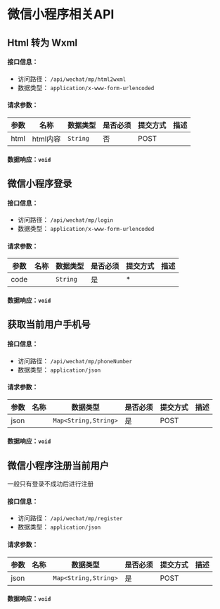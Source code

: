 # 微信小程序相关API



## Html 转为 Wxml
#### 接口信息：
- 访问路径： `/api/wechat/mp/html2wxml`
- 数据类型： `application/x-www-form-urlencoded`
#### 请求参数：

| 参数 | 名称 | 数据类型 | 是否必须 | 提交方式 | 描述 |  
| --- | --- | --- | --- | --- | --- |
| html | html内容 | `String` | 否 | POST |  |  


#### 数据响应：`void`




## 微信小程序登录
#### 接口信息：
- 访问路径： `/api/wechat/mp/login`
- 数据类型： `application/x-www-form-urlencoded`
#### 请求参数：

| 参数 | 名称 | 数据类型 | 是否必须 | 提交方式 | 描述 |  
| --- | --- | --- | --- | --- | --- |
| code |  | `String` | 是 | * |  |  


#### 数据响应：`void`




## 获取当前用户手机号
#### 接口信息：
- 访问路径： `/api/wechat/mp/phoneNumber`
- 数据类型： `application/json`
#### 请求参数：

| 参数 | 名称 | 数据类型 | 是否必须 | 提交方式 | 描述 |  
| --- | --- | --- | --- | --- | --- |
| json |  | `Map<String,String>` | 是 | POST |  |  


#### 数据响应：`void`




## 微信小程序注册当前用户

一般只有登录不成功后进行注册 
#### 接口信息：
- 访问路径： `/api/wechat/mp/register`
- 数据类型： `application/json`
#### 请求参数：

| 参数 | 名称 | 数据类型 | 是否必须 | 提交方式 | 描述 |  
| --- | --- | --- | --- | --- | --- |
| json |  | `Map<String,String>` | 是 | POST |  |  


#### 数据响应：`void`


